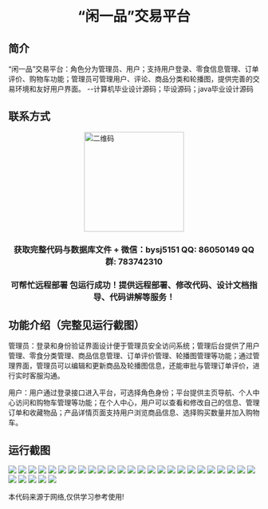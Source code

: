 <p><h1 align="center">“闲一品”交易平台</h1></p>

## 简介
“闲一品”交易平台：角色分为管理员、用户；支持用户登录、零食信息管理、订单评价、购物车功能；管理员可管理用户、评论、商品分类和轮播图，提供完善的交易环境和友好用户界面。    --计算机毕业设计源码；毕设源码；java毕业设计源码


## 联系方式
<img src="https://bs-1329754181.cos.ap-shanghai.myqcloud.com/wx.jpg" alt="二维码" style="display: block; margin: 0 auto;" width="200px">
<p><h3 align="center">获取完整代码与数据库文件 + 微信：bysj5151 QQ: 86050149 QQ群: 783742310</h3></p>
<p><h3 align="center">可帮忙远程部署 包运行成功！提供远程部署、修改代码、设计文档指导、代码讲解等服务！</h3></p>

## 功能介绍（完整见运行截图）
管理员：登录和身份验证界面设计便于管理员安全访问系统；管理后台提供了用户管理、零食分类管理、商品信息管理、订单评价管理、轮播图管理等功能；通过管理界面，管理员可以编辑和更新商品及轮播图信息，还能审批与管理订单评价，进行实时客服沟通。

用户：用户通过登录接口进入平台，可选择角色身份；平台提供主页导航、个人中心访问和购物车管理等功能；在个人中心，用户可以查看和修改自己的信息、管理订单和收藏物品；产品详情页面支持用户浏览商品信息、选择购买数量并加入购物车。


## 运行截图
![](https://bs-1329754181.cos.ap-shanghai.myqcloud.com/spring/XianYiPinTradingPlatform/img/001.jpg)
![](https://bs-1329754181.cos.ap-shanghai.myqcloud.com/spring/XianYiPinTradingPlatform/img/002.jpg)
![](https://bs-1329754181.cos.ap-shanghai.myqcloud.com/spring/XianYiPinTradingPlatform/img/003.jpg)
![](https://bs-1329754181.cos.ap-shanghai.myqcloud.com/spring/XianYiPinTradingPlatform/img/004.jpg)
![](https://bs-1329754181.cos.ap-shanghai.myqcloud.com/spring/XianYiPinTradingPlatform/img/005.jpg)
![](https://bs-1329754181.cos.ap-shanghai.myqcloud.com/spring/XianYiPinTradingPlatform/img/006.jpg)
![](https://bs-1329754181.cos.ap-shanghai.myqcloud.com/spring/XianYiPinTradingPlatform/img/007.jpg)
![](https://bs-1329754181.cos.ap-shanghai.myqcloud.com/spring/XianYiPinTradingPlatform/img/008.jpg)
![](https://bs-1329754181.cos.ap-shanghai.myqcloud.com/spring/XianYiPinTradingPlatform/img/009.jpg)
![](https://bs-1329754181.cos.ap-shanghai.myqcloud.com/spring/XianYiPinTradingPlatform/img/010.jpg)
![](https://bs-1329754181.cos.ap-shanghai.myqcloud.com/spring/XianYiPinTradingPlatform/img/011.jpg)
![](https://bs-1329754181.cos.ap-shanghai.myqcloud.com/spring/XianYiPinTradingPlatform/img/012.jpg)
![](https://bs-1329754181.cos.ap-shanghai.myqcloud.com/spring/XianYiPinTradingPlatform/img/013.jpg)
![](https://bs-1329754181.cos.ap-shanghai.myqcloud.com/spring/XianYiPinTradingPlatform/img/014.jpg)
![](https://bs-1329754181.cos.ap-shanghai.myqcloud.com/spring/XianYiPinTradingPlatform/img/015.jpg)
![](https://bs-1329754181.cos.ap-shanghai.myqcloud.com/spring/XianYiPinTradingPlatform/img/016.jpg)
![](https://bs-1329754181.cos.ap-shanghai.myqcloud.com/spring/XianYiPinTradingPlatform/img/017.jpg)
![](https://bs-1329754181.cos.ap-shanghai.myqcloud.com/spring/XianYiPinTradingPlatform/img/018.jpg)
![](https://bs-1329754181.cos.ap-shanghai.myqcloud.com/spring/XianYiPinTradingPlatform/img/019.jpg)
![](https://bs-1329754181.cos.ap-shanghai.myqcloud.com/spring/XianYiPinTradingPlatform/img/020.jpg)
![](https://bs-1329754181.cos.ap-shanghai.myqcloud.com/spring/XianYiPinTradingPlatform/img/021.jpg)
![](https://bs-1329754181.cos.ap-shanghai.myqcloud.com/spring/XianYiPinTradingPlatform/img/022.jpg)
![](https://bs-1329754181.cos.ap-shanghai.myqcloud.com/spring/XianYiPinTradingPlatform/img/023.jpg)
![](https://bs-1329754181.cos.ap-shanghai.myqcloud.com/spring/XianYiPinTradingPlatform/img/024.jpg)
![](https://bs-1329754181.cos.ap-shanghai.myqcloud.com/spring/XianYiPinTradingPlatform/img/025.jpg)
![](https://bs-1329754181.cos.ap-shanghai.myqcloud.com/spring/XianYiPinTradingPlatform/img/026.jpg)
![](https://bs-1329754181.cos.ap-shanghai.myqcloud.com/spring/XianYiPinTradingPlatform/img/027.jpg)
![](https://bs-1329754181.cos.ap-shanghai.myqcloud.com/spring/XianYiPinTradingPlatform/img/028.jpg)
![](https://bs-1329754181.cos.ap-shanghai.myqcloud.com/spring/XianYiPinTradingPlatform/img/029.jpg)
![](https://bs-1329754181.cos.ap-shanghai.myqcloud.com/spring/XianYiPinTradingPlatform/img/030.jpg)

<p>本代码来源于网络,仅供学习参考使用!</p>
